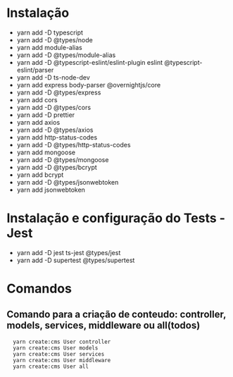 # Instalação

- yarn add -D typescript
- yarn add -D @types/node
- yarn add module-alias
- yarn add -D @types/module-alias
- yarn add -D @typescript-eslint/eslint-plugin eslint @typescript-eslint/parser
- yarn add -D ts-node-dev
- yarn add express body-parser @overnightjs/core
- yarn add -D @types/express
- yarn add cors
- yarn add -D @types/cors
- yarn add -D prettier
- yarn add axios
- yarn add -D @types/axios
- yarn add http-status-codes
- yarn add -D @types/http-status-codes
- yarn add mongoose
- yarn add -D @types/mongoose
- yarn add -D @types/bcrypt
- yarn add bcrypt
- yarn add -D @types/jsonwebtoken
- yarn add jsonwebtoken

# Instalação e configuração do Tests - Jest

- yarn add -D jest ts-jest @types/jest
- yarn add -D supertest @types/supertest

# Comandos

## Comando para a criação de conteudo: controller, models, services, middleware ou all(todos)

```
  yarn create:cms User controller
  yarn create:cms User models
  yarn create:cms User services
  yarn create:cms User middleware
  yarn create:cms User all
```
